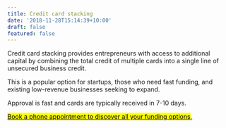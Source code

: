 ```yaml
---
title: Credit card stacking
date: '2018-11-28T15:14:39+10:00'
draft: false
featured: false
---
```

Credit card stacking provides entrepreneurs with access to additional capital by combining the total credit of multiple cards into a single line of unsecured business credit. 

This is a popular option for startups, those who need fast funding, and existing low-revenue businesses seeking to expand. 

Approval is fast and cards are typically received in 7-10 days.

<!-- Calendly link widget begin -->

<link href="https://assets.calendly.com/assets/external/widget.css" rel="stylesheet">
<script src="https://assets.calendly.com/assets/external/widget.js" type="text/javascript"></script>
<a href="" onclick="Calendly.initPopupWidget({url: 'https://calendly.com/spearfish/consultation'});return false;"><mark>	Book a phone appointment to discover all your funding options</mark>.</a>
<!-- Calendly link widget end -->
